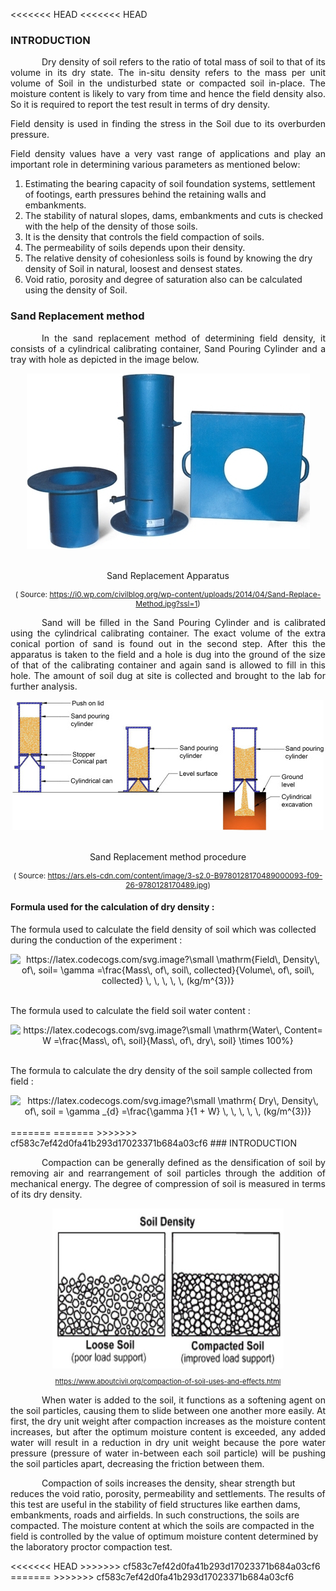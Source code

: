 <<<<<<< HEAD
<<<<<<< HEAD
### INTRODUCTION


<p style="text-align: justify; text-indent:50px;">Dry density of soil refers to the ratio of total mass of soil to that of its volume in its dry state. The in-situ density refers to the mass per unit volume of Soil in the undisturbed state or compacted soil in-place. The moisture content is likely to vary from time and hence the field density also. So it is required to report the test result in terms of dry density.</p>

<p style="text-align: justify; ">Field density is used in finding the stress in the Soil due to its overburden pressure.</p>

<p style="text-align: justify; ">Field density values have a very vast range of applications and play an important role in determining various parameters as mentioned below:</p>

<ol><li>Estimating the bearing capacity of soil foundation systems, settlement of footings, earth pressures behind the retaining walls and embankments.</li>
<li>The stability of natural slopes, dams, embankments and cuts is checked with the help of the density of those soils.</li>
<li>It is the density that controls the field compaction of soils.</li>
<li>The permeability of soils depends upon their density.</li>
<li>The relative density of cohesionless soils is found by knowing the dry density of Soil in natural, loosest and densest states.</li>
<li>Void ratio, porosity and degree of saturation also can be calculated using the density of Soil.</li>
</ol>

### Sand Replacement method

<p style="text-align: justify; text-indent:50px;">In the sand replacement method of determining field density, it consists of a cylindrical calibrating container, Sand Pouring Cylinder and a tray with hole as depicted in the image below.</p>

<center>
<img src="images/theory1.png"/>
<br><br>
<p>Sand Replacement Apparatus</p>
<p style="font-size:12px;">( Source: <a href="https://i0.wp.com/civilblog.org/wp-content/uploads/2014/04/Sand-Replace-Method.jpg?ssl=1">https://i0.wp.com/civilblog.org/wp-content/uploads/2014/04/Sand-Replace-Method.jpg?ssl=1</a>)</p>
</center>

<p style="text-align: justify; text-indent:50px;">Sand will be filled in the Sand Pouring Cylinder and is calibrated using the cylindrical calibrating container. The exact volume of the extra conical portion of sand is found out in the second step. After this the apparatus is taken to the field and a hole is dug into the ground of the size of that of the calibrating container and again sand is allowed to fill in this hole. The amount of soil dug at site is collected and brought to the lab for further analysis.</p>

<center>
<img src="images/theory2.jpg"/>
<br><br>
<p>Sand Replacement method procedure</p>
<p style="font-size:12px;">( Source: <a href=" https://ars.els-cdn.com/content/image/3-s2.0-B9780128170489000093-f09-26-9780128170489.jpg"> https://ars.els-cdn.com/content/image/3-s2.0-B9780128170489000093-f09-26-9780128170489.jpg</a>)</p>
</center>


#### Formula used for the calculation of dry density :

<p>The formula used to calculate the field density of soil which was collected during the conduction of the experiment :</p>

<center>

<img src="https://latex.codecogs.com/svg.image?\small&space;\mathrm{Field\,&space;Density\,&space;of\,&space;soil=&space;\gamma&space;&space;=\frac{Mass\,&space;of\,&space;soil\,&space;collected}{Volume\,&space;of\,&space;soil\,&space;collected}&space;\,&space;&space;\,&space;&space;\,&space;\,&space;\,&space;(kg/m^{3})}" title="https://latex.codecogs.com/svg.image?\small \mathrm{Field\, Density\, of\, soil= \gamma =\frac{Mass\, of\, soil\, collected}{Volume\, of\, soil\, collected} \, \, \, \, \, (kg/m^{3})}" />

</center></br>

<p>The formula used to calculate the field soil water content :</p>

<center>

<img src="https://latex.codecogs.com/svg.image?\small&space;\mathrm{Water\,&space;Content=&space;W&space;&space;=\frac{Mass\,&space;of\,&space;soil}{Mass\,&space;of\,&space;dry\,&space;soil}&space;\times&space;&space;100%}" title="https://latex.codecogs.com/svg.image?\small \mathrm{Water\, Content= W =\frac{Mass\, of\, soil}{Mass\, of\, dry\, soil} \times 100%}" />

</center>
</br>

<p>The formula to calculate the dry density of the soil sample collected from field :</p>

<center>

<img src="https://latex.codecogs.com/svg.image?\small&space;\mathrm{&space;Dry\,&space;&space;Density\,&space;&space;of\,&space;&space;soil&space;=&space;\gamma&space;_{d}&space;=\frac{\gamma&space;}{1&space;&plus;&space;W}&space;\,&space;&space;\,&space;&space;\,&space;\,&space;\,&space;(kg/m^{3})}" title="https://latex.codecogs.com/svg.image?\small \mathrm{ Dry\, Density\, of\, soil = \gamma _{d} =\frac{\gamma }{1 + W} \, \, \, \, \, (kg/m^{3})}" />

</center>
</br>
=======
=======
>>>>>>> cf583c7ef42d0fa41b293d17023371b684a03cf6
### INTRODUCTION<br>

<p style="text-indent:50px; text-align: justify;">Compaction can be generally defined as the densification of soil by removing air and rearrangement of soil particles through the addition of mechanical energy. The degree of compression of soil is measured in terms of its dry density.</p>

<center><img src="images/sd.png" /></center>
<center><p style="font-size:11px;"><a href="https://www.aboutcivil.org/compaction-of-soil-uses-and-effects.html"> https://www.aboutcivil.org/compaction-of-soil-uses-and-effects.html</a></p></center>

<p style="text-indent:50px; text-align: justify;">When water is added to the soil, it functions as a softening agent on the soil particles, causing them to slide between one another more easily. At first, the dry unit weight after compaction increases as the moisture content increases, but after the optimum moisture content is exceeded, any added water will result in a reduction in dry unit weight because the pore water pressure (pressure of water in-between each soil particle) will be pushing the soil particles apart, decreasing the friction between them.</p>

<p style="text-indent:50px;">Compaction of soils increases the density, shear strength but reduces the void ratio, porosity, permeability and settlements. The results of this test are useful in the stability of field structures like earthen dams, embankments, roads and airfields. In such constructions, the soils are compacted. The moisture content at which the soils are compacted in the field is controlled by the value of optimum moisture content determined by the laboratory proctor compaction test.</p>
<<<<<<< HEAD
>>>>>>> cf583c7ef42d0fa41b293d17023371b684a03cf6
=======
>>>>>>> cf583c7ef42d0fa41b293d17023371b684a03cf6
